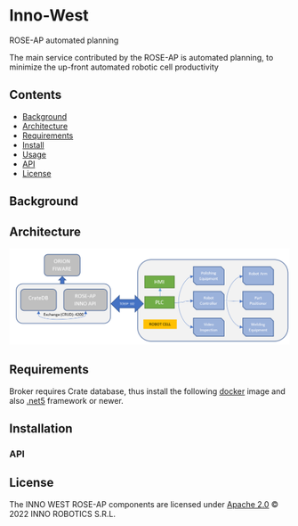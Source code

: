 # Inno-West
 ROSE-AP automated planning

The main service contributed by the ROSE-AP is automated planning, to minimize the up-front automated robotic cell productivity 

## Contents

-   [Background](#background)
-   [Architecture](#architecture)
-   [Requirements](#requirements)
-   [Install](#install)
-   [Usage](#usage)
-   [API](#api)
-   [License](#license)

## Background

## Architecture

<img width="1000" alt="Architecture" src="docs/architecture.png">


## Requirements

Broker requires Crate database, thus install the following [docker](/docker/) image and also [.net5](https://dotnet.microsoft.com/en-us/download/dotnet/5.0) framework or newer.


## Installation

### API

## License
The INNO WEST ROSE-AP components are licensed under [Apache 2.0](/LICENSE) © 2022 INNO ROBOTICS S.R.L.
